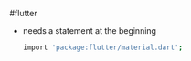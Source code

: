 #flutter 

- needs a statement at the beginning
  ```sh
  import 'package:flutter/material.dart';
```